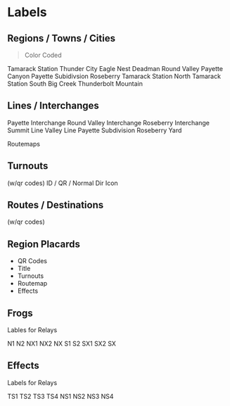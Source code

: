 # Labels

## Regions / Towns / Cities

> Color Coded

Tamarack Station
Thunder City
Eagle Nest
Deadman
Round Valley
Payette Canyon
Payette Subidivsion
Roseberry
Tamarack Station North
Tamarack Station South
Big Creek
Thunderbolt Mountain

## Lines / Interchanges
Payette Interchange
Round Valley Interchange
Roseberry Interchange
Summit Line
Valley Line
Payette Subdivision
Roseberry Yard


Routemaps

## Turnouts
 (w/qr codes)
 ID / QR / Normal Dir Icon

## Routes / Destinations
 (w/qr codes)

## Region Placards

- QR Codes
- Title
- Turnouts
- Routemap
- Effects

## Frogs

Lables for Relays

N1
N2
NX1
NX2
NX
S1
S2
SX1
SX2
SX


## Effects

Labels for Relays

TS1
TS2
TS3
TS4
NS1
NS2
NS3
NS4


